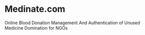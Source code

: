 # Medinate.com
Online Blood Donation Management And Authentication of Unused Medicine Domination for NGOs
